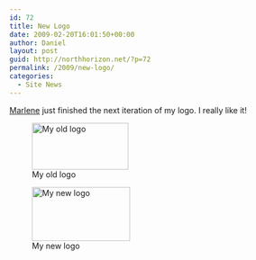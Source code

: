 ```yaml
---
id: 72
title: New Logo
date: 2009-02-20T16:01:50+00:00
author: Daniel
layout: post
guid: http://northhorizon.net/?p=72
permalink: /2009/new-logo/
categories:
  - Site News
---
```

[Marlene](http://inversesip.com) just finished the next iteration of my logo. I really like it!

<figure id="attachment_74" style="width: 171px" class="wp-caption alignnone"><img class="size-full wp-image-74" title="northhorizon-old" src="http://northhorizon.net/wp-content/uploads/2009/02/northhorizon-old.png" alt="My old logo" width="171" height="83" /><figcaption class="wp-caption-text">My old logo</figcaption></figure>
  

  
<figure id="attachment_73" style="width: 174px" class="wp-caption alignnone"><img class="size-full wp-image-73" title="North Horizon Logo" src="http://northhorizon.net/wp-content/uploads/2009/02/northhorizon.png" alt="My new logo" width="174" height="96" /><figcaption class="wp-caption-text">My new logo</figcaption></figure>
